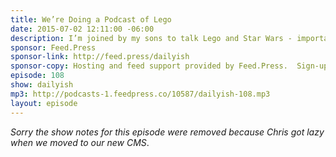 ```yaml
---
title: We’re Doing a Podcast of Lego
date: 2015-07-02 12:11:00 -06:00
description: I’m joined by my sons to talk Lego and Star Wars - important things in a young kid’s world.
sponsor: Feed.Press
sponsor-link: http://feed.press/dailyish
sponsor-copy: Hosting and feed support provided by Feed.Press.  Sign-up today and try FeedPress on a 14 day trial (no contracts or commitments). Use promo code "dailyish" during checkout to get 10% off your first year.
episode: 108
show: dailyish
mp3: http://podcasts-1.feedpress.co/10587/dailyish-108.mp3
layout: episode
---
```


<em>Sorry the show notes for this episode were removed because Chris got lazy when we moved to our new CMS</em>.

